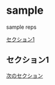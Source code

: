 # sample
sample reps

[セクション1](#%E3%82%BB%E3%82%AF%E3%82%B7%E3%83%A7%E3%83%B31)

## セクション1

[次のセクション](blob/master/test.md#%E6%AC%A1%E3%81%AE%E3%82%BB%E3%82%AF%E3%82%B7%E3%83%A7%E3%83%B3)
